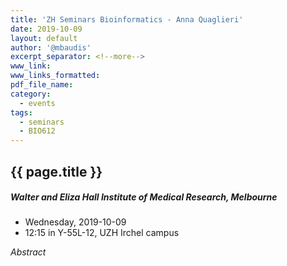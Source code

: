 ```yaml
---
title: 'ZH Seminars Bioinformatics - Anna Quaglieri'
date: 2019-10-09
layout: default
author: '@mbaudis'
excerpt_separator: <!--more-->
www_link:
www_links_formatted:
pdf_file_name:
category:
  - events
tags:
  - seminars
  - BIO612
---
```


## {{ page.title }}
##### Walter and Eliza Hall Institute of Medical Research, Melbourne

* Wednesday, 2019-10-09
* 12:15 in Y-55L-12, UZH Irchel campus

<!--more-->

*Abstract* 
